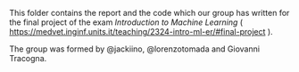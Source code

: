 This folder contains the report and the code which our group has written for the final project of the exam _Introduction to Machine Learning_ ( https://medvet.inginf.units.it/teaching/2324-intro-ml-er/#final-project ).

The group was formed by @jackiino, @lorenzotomada and Giovanni Tracogna.
